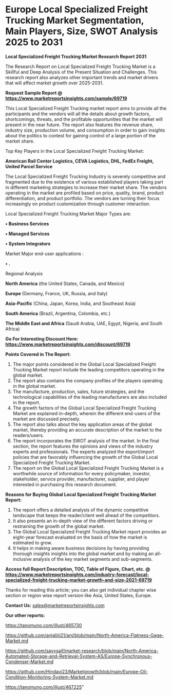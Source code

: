  # Europe Local Specialized Freight Trucking Market Segmentation, Main Players, Size, SWOT Analysis 2025 to 2031

<strong>Local Specialized Freight Trucking Market Research Report 2031</strong>

The Research Report on Local Specialized Freight Trucking Market is a Skillful and Deep Analysis of the Present Situation and Challenges. This research report also analyzes other important trends and market drivers that will affect market growth over 2025-2031.

<strong>Request Sample Report @ <a href=https://www.marketreportsinsights.com/sample/69719>https://www.marketreportsinsights.com/sample/69719</a></strong>

This Local Specialized Freight Trucking market report aims to provide all the participants and the vendors will all the details about growth factors, shortcomings, threats, and the profitable opportunities that the market will present in the near future. The report also features the revenue share, industry size, production volume, and consumption in order to gain insights about the politics to contest for gaining control of a large portion of the market share.

Top Key Players in the Local Specialized Freight Trucking Market:

<strong>American Rail Center Logistics, CEVA Logistics, DHL, FedEx Freight, United Parcel Service</strong>

The Local Specialized Freight Trucking Industry is severely competitive and fragmented due to the existence of various established players taking part in different marketing strategies to increase their market share. The vendors operating in the market are profiled based on price, quality, brand, product differentiation, and product portfolio. The vendors are turning their focus increasingly on product customization through customer interaction.

Local Specialized Freight Trucking Market Major Types are:

<strong>• Business Services

• Managed Services

• System Integrators</strong>

Market Major end-user applications :

<strong>• .</strong>

Regional Analysis

</u><strong><b>North America</b></strong> (the United States, Canada, and Mexico)

<strong><b>Europe </b></strong>(Germany, France, UK, Russia, and Italy)

<strong><b>Asia-Pacific</b></strong> (China, Japan, Korea, India, and Southeast Asia)

<strong><b>South America</b></strong> (Brazil, Argentina, Colombia, etc.)

<strong><b>The Middle East and Africa</b></strong> (Saudi Arabia, UAE, Egypt, Nigeria, and South Africa)

<strong>Go For Interesting Discount Here: <a href=https://www.marketreportsinsights.com/discount/69719>https://www.marketreportsinsights.com/discount/69719</a></strong>

<strong>Points Covered in The Report:</strong>
<ol>
  <li>The major points considered in the Global Local Specialized Freight Trucking Market report include the leading competitors operating in the global market.</li>
  <li>The report also contains the company profiles of the players operating in the global market.</li>
  <li>The manufacture, production, sales, future strategies, and the technological capabilities of the leading manufacturers are also included in the report.</li>
  <li>The growth factors of the Global Local Specialized Freight Trucking Market are explained in-depth, wherein the different end-users of the market are discussed precisely.</li>
  <li>The report also talks about the key application areas of the global market, thereby providing an accurate description of the market to the readers/users.</li>
  <li>The report incorporates the SWOT analysis of the market. In the final section, the report features the opinions and views of the industry experts and professionals. The experts analyzed the export/import policies that are favorably influencing the growth of the Global Local Specialized Freight Trucking Market.</li>
  <li>The report on the Global Local Specialized Freight Trucking Market is a worthwhile source of information for every policymaker, investor, stakeholder, service provider, manufacturer, supplier, and player interested in purchasing this research document.</li>
</ol>
<strong>Reasons for Buying Global Local Specialized Freight Trucking Market Report:</strong>

<ol>
  <li>The report offers a detailed analysis of the dynamic competitive landscape that keeps the reader/client well ahead of the competitors.</li>
  <li>It also presents an in-depth view of the different factors driving or restraining the growth of the global market.</li>
  <li>The Global Local Specialized Freight Trucking Market report provides an eight-year forecast evaluated on the basis of how the market is estimated to grow.</li>
  <li>It helps in making aware business decisions by having providing thorough insights insights into the global market and by making an all-inclusive analysis of the key market segments and sub-segments.</li>
</ol>
<strong>Access full Report Description, TOC, Table of Figure, Chart, etc. @ <a href=https://www.marketreportsinsights.com/industry-forecast/local-specialized-freight-trucking-market-growth-and-size-2021-69719>https://www.marketreportsinsights.com/industry-forecast/local-specialized-freight-trucking-market-growth-and-size-2021-69719</a></strong>


Thanks for reading this article; you can also get individual chapter wise section or region wise report version like Asia, United States, Europe.

<strong>Contact Us:</strong>
sales@marketreportsinsights.com

<strong>Our other reports:</strong>

<a href=https://tanomuno.com/illust/465730>https://tanomuno.com/illust/465730</a>

<a href=https://github.com/anjaliiii21/anj/blob/main/North-America-Flatness-Gage-Market.md>https://github.com/anjaliiii21/anj/blob/main/North-America-Flatness-Gage-Market.md</a>

<a href=https://github.com/sayysaif/market-research/blob/main/North-America-Automated-Storage-and-Retrieval-System-AS/Europe-Synchronous-Condenser-Market.md>https://github.com/sayysaif/market-research/blob/main/North-America-Automated-Storage-and-Retrieval-System-AS/Europe-Synchronous-Condenser-Market.md</a>

<a href=https://github.com/Hindavi23/Marketgrowth/blob/main/Europe-Oil-Condition-Monitoring-System-Market.md>https://github.com/Hindavi23/Marketgrowth/blob/main/Europe-Oil-Condition-Monitoring-System-Market.md</a>

<a href=https://tanomuno.com/illust/467225>https://tanomuno.com/illust/467225</a>"
